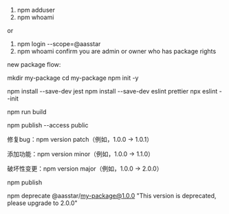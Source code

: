 1. npm adduser
2. npm whoami

or
1. npm login --scope=@aasstar
2. npm whoami
confirm you are admin or owner who has package rights


new package flow:

mkdir my-package
cd my-package
npm init -y


npm install --save-dev jest
npm install --save-dev eslint prettier
npx eslint --init


npm run build

npm publish --access public


修复bug：npm version patch（例如，1.0.0 → 1.0.1）

添加功能：npm version minor（例如，1.0.0 → 1.1.0）

破坏性变更：npm version major（例如，1.0.0 → 2.0.0）

npm publish

npm deprecate @aasstar/my-package@1.0.0 "This version is deprecated, please upgrade to 2.0.0"


